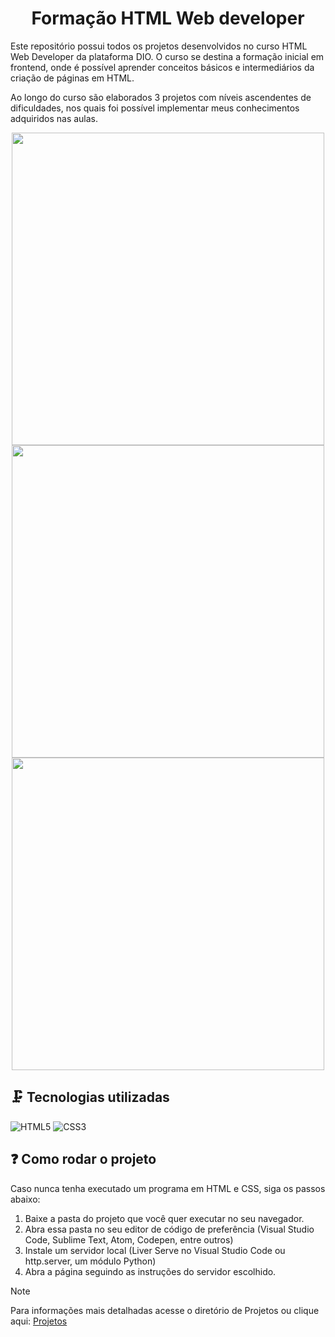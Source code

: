 <h1 align="center">Formação HTML Web developer</h1>

Este repositório possui todos os projetos desenvolvidos no curso HTML Web Developer da plataforma DIO. O curso se destina a formação inicial em frontend, onde é possível aprender conceitos básicos e intermediários da criação de páginas em HTML.

Ao longo do curso são elaborados 3 projetos com níveis ascendentes de dificuldades, nos quais foi possível implementar meus conhecimentos adquiridos nas aulas. 

<p align="center">
  <img src="https://github.com/vicfior/devhtml_dio/assets/104793741/4115d6f3-7b6b-4596-aaba-9d1e05c12f0d" width="500px"/>
  <img src="https://github.com/vicfior/devhtml_dio/blob/392ecb5494205feae2fafa25f3a1da7235d08978/projetos/Segundo%20Projeto/imagens/index.png" width="500px"/>
  <img src="https://github.com/vicfior/devhtml_dio/blob/60153f672ca2396e90f361d5d82fcb5c2fceee2e/projetos/Terceiro%20projeto/imagens/swiftpedia.png" width="500px"/>
</p>

## :clamp: Tecnologias utilizadas
![HTML5](https://img.shields.io/badge/HTML5-E34F26?style=for-the-badge&logo=html5&logoColor=white)  ![CSS3](https://img.shields.io/badge/CSS3-1572B6?style=for-the-badge&logo=css3&logoColor=white)

## 	:question: Como rodar o projeto 

Caso nunca tenha executado um programa em HTML e CSS, siga os passos abaixo:

1. Baixe a pasta do projeto que você quer executar no seu navegador.
2. Abra essa pasta no seu editor de código de preferência (Visual Studio Code, Sublime Text, Atom, Codepen, entre outros)
3. Instale um servidor local (Liver Serve no Visual Studio Code ou http.server, um módulo Python)
4. Abra a página seguindo as instruções do servidor escolhido.


 > [!NOTE]
> Para informações mais detalhadas acesse o diretório de Projetos ou clique aqui: [Projetos](https://github.com/vicfior/devhtml_dio/blob/cb52aa7d2fcb164a8fd8664a153149556ede0a5f/projetos/Descricao.md)
